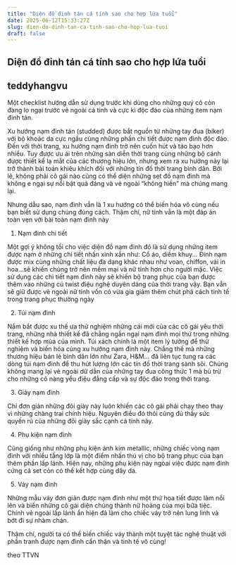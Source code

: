 ```yaml
---
title: "Diện đồ đinh tán cá tính sao cho hợp lứa tuổi"
date: 2025-06-12T15:33:27Z
slug: dien-do-dinh-tan-ca-tinh-sao-cho-hop-lua-tuoi
draft: false
---
```


## Diện đồ đinh tán cá tính sao cho hợp lứa tuổi

## teddyhangvu

Một checklist hướng dẫn sử dụng trước khi dùng cho những quý cô còn đang lo ngại trước vẻ ngoài cá tính và cực kì độc đáo của những item nạm đinh tán.

Xu hướng nạm đinh tán (studded) được bắt nguồn từ những tay đua (biker) với bộ khoác da cực ngầu cùng những phần chi tiết được nạm đinh độc đáo. Đến với thời trang, xu hướng nạm đinh trở nên cuốn hút và táo bạo hơn nhiều. Tuy được ưu ái trên những sàn diễn thời trang cùng những bộ cánh được thiết kế lạ mắt của các thương hiệu lớn, nhưng xem ra xu hướng này lại trở thành bài toán khiêu khích đối với những tín đồ thời trang bình dân. Bởi lẽ, không phải cô gái nào cũng có thể diện những set đồ nạm đinh mà không e ngại sự nổi bật quá đáng và vẻ ngoài “không hiền” mà chúng mang lại.

Nhưng dẫu sao, nạm đinh vẫn là 1 xu hướng có thể biến hóa vô cùng nếu bạn biết sử dụng chúng đúng cách. Thậm chí, nữ tính vẫn là một đáp án toàn vẹn với bài toàn nạm đinh này

1. Nạm đinh chi tiết

Một gợi ý không tồi cho việc diện đồ nạm đinh đó là sử dụng những item được nạm ở những chi tiết nhấn xinh xắn như: Cổ áo, diềm khuy... Đinh nạm được mix cùng những chất liệu đa dạng khác nhau như voan, chiffon, vải in hoa…sẽ khiến chúng trở nên mềm mại và nữ tính hơn cho người mặc. Việc sử dụng các chi tiết nạm đinh này sẽ khiến bộ trang phục của bạn được thêm vào những cú twist điệu nghệ duyên dáng của thời trang vậy. Bạn vẫn sẽ giữ được vẻ ngoài nữ tính vốn có vừa gia giảm thêm chút phá cách tinh tế trong trang phục thường ngày

















2. Túi nạm đinh

Nắm bắt được xu thế ưa thử  nghiệm những cái mới của các cô gái yêu thời trang, những nhà thiết kế đã chẳng ngần ngại nạm  đinh mọi thứ trong những thiết kế hợp mùa của mình. Túi xách chính là một item lý tưởng để thử nghiệm và biến hóa cùng xu hướng nạm  đinh này. Chẳng thế mà những thương hiệu bán lẻ bình dân lớn như Zara, H&M... đã liên tục tung ra các dòng túi nạm đinh để thu hút lượng lớn các tín đồ thời trang sành sỏi. Chúng không mang lại vẻ ngoài dữ dằn của những tay đua công thức 1 mà bù trừ cho những cô nàng yểu điệu đẳng cấp và sự độc đáo trong thời trang.



















3. Giày nạm đinh

Chỉ đơn giản những đôi giày này luôn khiến các cô gái phải chạy theo thay vì những chàng trai chính hiệu. Nguyên điều đó thôi cũng đủ thấy sức quyến rũ của những đôi giày sắc cạnh cá tính này.















4. Phụ kiện nạm đinh

Cũng giống như những phụ kiện  ánh kim metallic, những chiếc vòng nạm đinh với nhiều tầng lớp là một điểm nhấn thú vị  cho bộ trang phục của bạn thêm phần lấp lánh. Hiện nay, những phụ kiện này ngòai việc được nạm đinh cứng cả set còn có thể kết hợp cùng dây da.













5. Váy nạm đinh

Những mẫu váy đơn giản được nạm đinh như một thứ họa tiết được làm nổi lên và biến những cô gái diện chúng thành  nữ hoàng của mọi bữa tiệc. Chính vẻ  ngoài lấp lánh ẩn hiện đã làm cho chiếc váy trở  nên lung linh và bớt đi sự nhàm chán.

Thậm chí, người ta có thể biến chiếc váy thành một tuyệt tác nghệ thuật với phần tranh được nạm đinh cẩn thận và tinh tế vô cùng!








theo TTVN